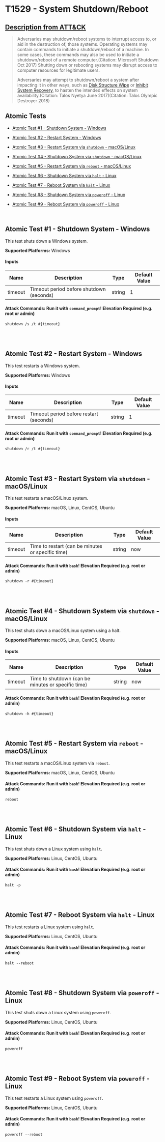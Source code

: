 # T1529 - System Shutdown/Reboot
## [Description from ATT&CK](https://attack.mitre.org/wiki/Technique/T1529)
<blockquote>Adversaries may shutdown/reboot systems to interrupt access to, or aid in the destruction of, those systems. Operating systems may contain commands to initiate a shutdown/reboot of a machine. In some cases, these commands may also be used to initiate a shutdown/reboot of a remote computer.(Citation: Microsoft Shutdown Oct 2017) Shutting down or rebooting systems may disrupt access to computer resources for legitimate users.

Adversaries may attempt to shutdown/reboot a system after impacting it in other ways, such as [Disk Structure Wipe](https://attack.mitre.org/techniques/T1487) or [Inhibit System Recovery](https://attack.mitre.org/techniques/T1490), to hasten the intended effects on system availability.(Citation: Talos Nyetya June 2017)(Citation: Talos Olympic Destroyer 2018)</blockquote>

## Atomic Tests

- [Atomic Test #1 - Shutdown System - Windows](#atomic-test-1---shutdown-system---windows)

- [Atomic Test #2 - Restart System - Windows](#atomic-test-2---restart-system---windows)

- [Atomic Test #3 - Restart System via `shutdown` - macOS/Linux](#atomic-test-3---restart-system-via-shutdown---macoslinux)

- [Atomic Test #4 - Shutdown System via `shutdown` - macOS/Linux](#atomic-test-4---shutdown-system-via-shutdown---macoslinux)

- [Atomic Test #5 - Restart System via `reboot` - macOS/Linux](#atomic-test-5---restart-system-via-reboot---macoslinux)

- [Atomic Test #6 - Shutdown System via `halt` - Linux](#atomic-test-6---shutdown-system-via-halt---linux)

- [Atomic Test #7 - Reboot System via `halt` - Linux](#atomic-test-7---reboot-system-via-halt---linux)

- [Atomic Test #8 - Shutdown System via `poweroff` - Linux](#atomic-test-8---shutdown-system-via-poweroff---linux)

- [Atomic Test #9 - Reboot System via `poweroff` - Linux](#atomic-test-9---reboot-system-via-poweroff---linux)


<br/>

## Atomic Test #1 - Shutdown System - Windows
This test shuts down a Windows system.

**Supported Platforms:** Windows


#### Inputs
| Name | Description | Type | Default Value | 
|------|-------------|------|---------------|
| timeout | Timeout period before shutdown (seconds) | string | 1|


#### Attack Commands: Run it with `command_prompt`!  Elevation Required (e.g. root or admin) 
```
shutdown /s /t #{timeout}
```





<br/>
<br/>

## Atomic Test #2 - Restart System - Windows
This test restarts a Windows system.

**Supported Platforms:** Windows


#### Inputs
| Name | Description | Type | Default Value | 
|------|-------------|------|---------------|
| timeout | Timeout period before restart (seconds) | string | 1|


#### Attack Commands: Run it with `command_prompt`!  Elevation Required (e.g. root or admin) 
```
shutdown /r /t #{timeout}
```





<br/>
<br/>

## Atomic Test #3 - Restart System via `shutdown` - macOS/Linux
This test restarts a macOS/Linux system.

**Supported Platforms:** macOS, Linux, CentOS, Ubuntu


#### Inputs
| Name | Description | Type | Default Value | 
|------|-------------|------|---------------|
| timeout | Time to restart (can be minutes or specific time) | string | now|


#### Attack Commands: Run it with `bash`!  Elevation Required (e.g. root or admin) 
```
shutdown -r #{timeout}
```





<br/>
<br/>

## Atomic Test #4 - Shutdown System via `shutdown` - macOS/Linux
This test shuts down a macOS/Linux system using a halt.

**Supported Platforms:** macOS, Linux, CentOS, Ubuntu


#### Inputs
| Name | Description | Type | Default Value | 
|------|-------------|------|---------------|
| timeout | Time to shutdown (can be minutes or specific time) | string | now|


#### Attack Commands: Run it with `bash`!  Elevation Required (e.g. root or admin) 
```
shutdown -h #{timeout}
```





<br/>
<br/>

## Atomic Test #5 - Restart System via `reboot` - macOS/Linux
This test restarts a macOS/Linux system via `reboot`.

**Supported Platforms:** macOS, Linux, CentOS, Ubuntu



#### Attack Commands: Run it with `bash`!  Elevation Required (e.g. root or admin) 
```
reboot
```





<br/>
<br/>

## Atomic Test #6 - Shutdown System via `halt` - Linux
This test shuts down a Linux system using `halt`.

**Supported Platforms:** Linux, CentOS, Ubuntu



#### Attack Commands: Run it with `bash`!  Elevation Required (e.g. root or admin) 
```
halt -p
```





<br/>
<br/>

## Atomic Test #7 - Reboot System via `halt` - Linux
This test restarts a Linux system using `halt`.

**Supported Platforms:** Linux, CentOS, Ubuntu



#### Attack Commands: Run it with `bash`!  Elevation Required (e.g. root or admin) 
```
halt --reboot
```





<br/>
<br/>

## Atomic Test #8 - Shutdown System via `poweroff` - Linux
This test shuts down a Linux system using `poweroff`.

**Supported Platforms:** Linux, CentOS, Ubuntu



#### Attack Commands: Run it with `bash`!  Elevation Required (e.g. root or admin) 
```
poweroff
```





<br/>
<br/>

## Atomic Test #9 - Reboot System via `poweroff` - Linux
This test restarts a Linux system using `poweroff`.

**Supported Platforms:** Linux, CentOS, Ubuntu



#### Attack Commands: Run it with `bash`!  Elevation Required (e.g. root or admin) 
```
poweroff --reboot
```





<br/>
